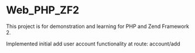 Web_PHP_ZF2
==============================

This project is for demonstration and learning for PHP and Zend Framework 2.

Implemented initial add user account functionality at route: account/add





